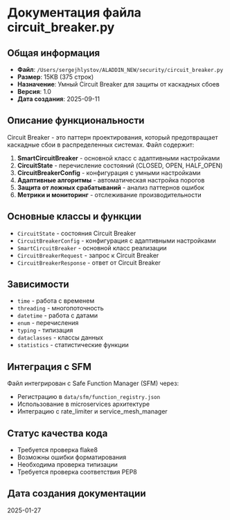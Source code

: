 # Документация файла circuit_breaker.py

## Общая информация
- **Файл**: `/Users/sergejhlystov/ALADDIN_NEW/security/circuit_breaker.py`
- **Размер**: 15KB (375 строк)
- **Назначение**: Умный Circuit Breaker для защиты от каскадных сбоев
- **Версия**: 1.0
- **Дата создания**: 2025-09-11

## Описание функциональности
Circuit Breaker - это паттерн проектирования, который предотвращает каскадные сбои в распределенных системах. Файл содержит:

1. **SmartCircuitBreaker** - основной класс с адаптивными настройками
2. **CircuitState** - перечисление состояний (CLOSED, OPEN, HALF_OPEN)
3. **CircuitBreakerConfig** - конфигурация с умными настройками
4. **Адаптивные алгоритмы** - автоматическая настройка порогов
5. **Защита от ложных срабатываний** - анализ паттернов ошибок
6. **Метрики и мониторинг** - отслеживание производительности

## Основные классы и функции
- `CircuitState` - состояния Circuit Breaker
- `CircuitBreakerConfig` - конфигурация с адаптивными настройками
- `SmartCircuitBreaker` - основной класс реализации
- `CircuitBreakerRequest` - запрос к Circuit Breaker
- `CircuitBreakerResponse` - ответ от Circuit Breaker

## Зависимости
- `time` - работа с временем
- `threading` - многопоточность
- `datetime` - работа с датами
- `enum` - перечисления
- `typing` - типизация
- `dataclasses` - классы данных
- `statistics` - статистические функции

## Интеграция с SFM
Файл интегрирован с Safe Function Manager (SFM) через:
- Регистрацию в `data/sfm/function_registry.json`
- Использование в microservices архитектуре
- Интеграцию с rate_limiter и service_mesh_manager

## Статус качества кода
- Требуется проверка flake8
- Возможны ошибки форматирования
- Необходима проверка типизации
- Требуется проверка соответствия PEP8

## Дата создания документации
2025-01-27